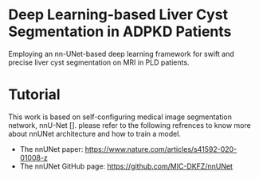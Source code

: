 # Deep Learning-based Liver Cyst Segmentation in ADPKD Patients 
Employing an nn-UNet-based deep learning framework for swift and precise liver cyst segmentation on MRI in PLD patients. 

# Tutorial
This work is based on self-configuring medical image segmentation network, nnU-Net []. please refer to the following refrences to know more about nnUNet architecture and how to train a model. 

- The nnUNet paper: https://www.nature.com/articles/s41592-020-01008-z
- The nnUNet GitHub page: https://github.com/MIC-DKFZ/nnUNet

